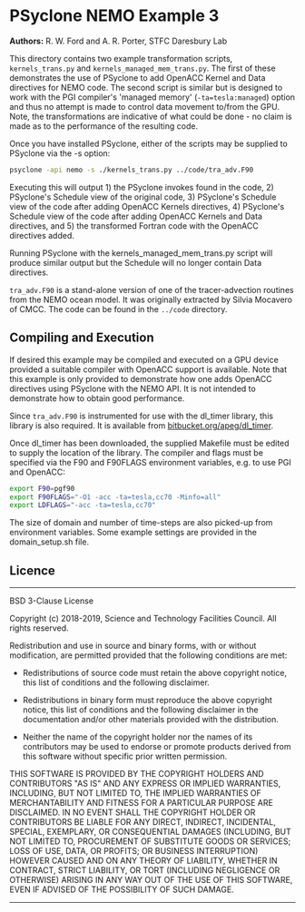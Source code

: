 # PSyclone NEMO Example 3

**Authors:** R. W. Ford and A. R. Porter, STFC Daresbury Lab

This directory contains two example transformation scripts,
`kernels_trans.py` and `kernels_managed_mem_trans.py`.  The first of these
demonstrates the use of PSyclone to add OpenACC Kernel and Data directives for
NEMO code. The second script is similar but is designed to work with the PGI
compiler's 'managed memory' (`-ta=tesla:managed`) option and thus no attempt is
made to control data movement to/from the GPU. Note, the transformations are
indicative of what could be done - no claim is made as to the performance of
the resulting code.

Once you have installed PSyclone, either of the scripts may be supplied to
PSyclone via the -s option:

```sh
psyclone -api nemo -s ./kernels_trans.py ../code/tra_adv.F90
```

Executing this will output 1) the PSyclone invokes found in the code,
2) PSyclone's Schedule view of the original code, 3) PSyclone's
Schedule view of the code after adding OpenACC Kernels directives, 4)
PSyclone's Schedule view of the code after adding OpenACC Kernels and
Data directives, and 5) the transformed Fortran code with the OpenACC
directives added.

Running PSyclone with the kernels_managed_mem_trans.py script will
produce similar output but the Schedule will no longer contain Data
directives.

`tra_adv.F90` is a stand-alone version of one of the tracer-advection
routines from the NEMO ocean model. It was originally extracted by
Silvia Mocavero of CMCC. The code can be found in the `../code`
directory.

## Compiling and Execution

If desired this example may be compiled and executed on a GPU device
provided a suitable compiler with OpenACC support is available. Note
that this example is only provided to demonstrate how one adds OpenACC
directives using PSyclone with the NEMO API. It is not intended to
demonstrate how to obtain good performance.

Since `tra_adv.F90` is instrumented for use with the dl_timer library,
this library is also required. It is available from
[bitbucket.org/apeg/dl_timer](https://bitbucket.org/apeg/dl_timer).

Once dl_timer has been downloaded, the supplied Makefile must be
edited to supply the location of the library. The compiler and flags
must be specified via the F90 and F90FLAGS environment variables, e.g.
to use PGI and OpenACC:

```sh
export F90=pgf90
export F90FLAGS="-O1 -acc -ta=tesla,cc70 -Minfo=all"
export LDFLAGS="-acc -ta=tesla,cc70"
```

The size of domain and number of time-steps are also picked-up from
environment variables. Some example settings are provided in the
domain_setup.sh file.

## Licence

-----------------------------------------------------------------------------

BSD 3-Clause License

Copyright (c) 2018-2019, Science and Technology Facilities Council.
All rights reserved.

Redistribution and use in source and binary forms, with or without
modification, are permitted provided that the following conditions are met:

* Redistributions of source code must retain the above copyright notice, this
  list of conditions and the following disclaimer.

* Redistributions in binary form must reproduce the above copyright notice,
  this list of conditions and the following disclaimer in the documentation
  and/or other materials provided with the distribution.

* Neither the name of the copyright holder nor the names of its
  contributors may be used to endorse or promote products derived from
  this software without specific prior written permission.

THIS SOFTWARE IS PROVIDED BY THE COPYRIGHT HOLDERS AND CONTRIBUTORS
"AS IS" AND ANY EXPRESS OR IMPLIED WARRANTIES, INCLUDING, BUT NOT
LIMITED TO, THE IMPLIED WARRANTIES OF MERCHANTABILITY AND FITNESS
FOR A PARTICULAR PURPOSE ARE DISCLAIMED. IN NO EVENT SHALL THE
COPYRIGHT HOLDER OR CONTRIBUTORS BE LIABLE FOR ANY DIRECT, INDIRECT,
INCIDENTAL, SPECIAL, EXEMPLARY, OR CONSEQUENTIAL DAMAGES (INCLUDING,
BUT NOT LIMITED TO, PROCUREMENT OF SUBSTITUTE GOODS OR SERVICES;
LOSS OF USE, DATA, OR PROFITS; OR BUSINESS INTERRUPTION) HOWEVER
CAUSED AND ON ANY THEORY OF LIABILITY, WHETHER IN CONTRACT, STRICT
LIABILITY, OR TORT (INCLUDING NEGLIGENCE OR OTHERWISE) ARISING IN
ANY WAY OUT OF THE USE OF THIS SOFTWARE, EVEN IF ADVISED OF THE
POSSIBILITY OF SUCH DAMAGE.

-----------------------------------------------------------------------------
